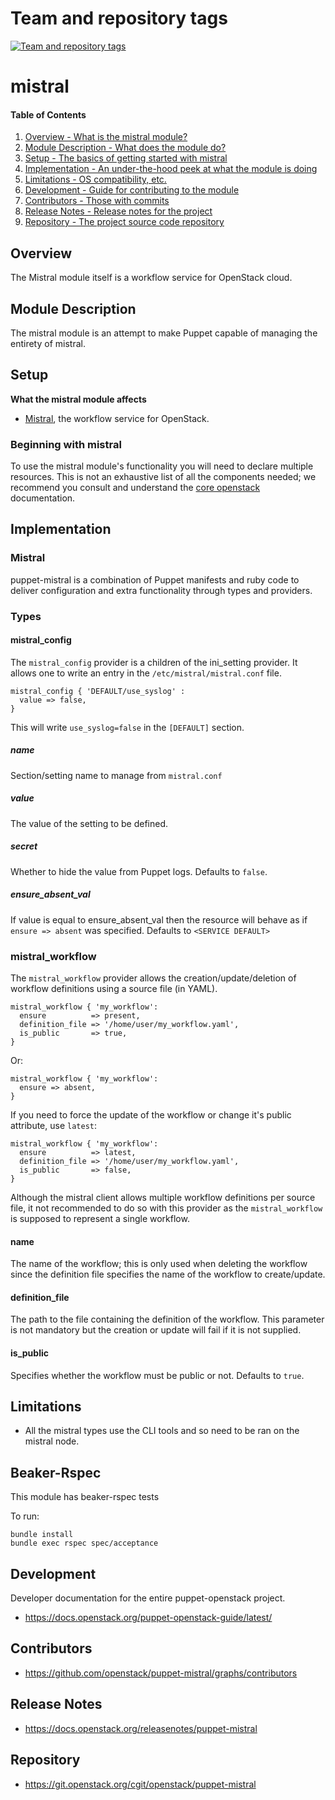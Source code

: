 Team and repository tags
========================

[![Team and repository tags](https://governance.openstack.org/tc/badges/puppet-mistral.svg)](https://governance.openstack.org/tc/reference/tags/index.html)

<!-- Change things from this point on -->

mistral
======

#### Table of Contents

1. [Overview - What is the mistral module?](#overview)
2. [Module Description - What does the module do?](#module-description)
3. [Setup - The basics of getting started with mistral](#setup)
4. [Implementation - An under-the-hood peek at what the module is doing](#implementation)
5. [Limitations - OS compatibility, etc.](#limitations)
6. [Development - Guide for contributing to the module](#development)
7. [Contributors - Those with commits](#contributors)
8. [Release Notes - Release notes for the project](#release-notes)
9. [Repository - The project source code repository](#repository)

Overview
--------

The Mistral module itself is a workflow service for OpenStack cloud.

Module Description
------------------

The mistral module is an attempt to make Puppet capable of managing the
entirety of mistral.

Setup
-----

**What the mistral module affects**

* [Mistral](https://docs.openstack.org/mistral/latest/), the workflow service for OpenStack.

### Beginning with mistral

To use the mistral module's functionality you will need to declare multiple
resources.  This is not an exhaustive list of all the components needed; we
recommend you consult and understand the
[core openstack](https://docs.openstack.org) documentation.


Implementation
--------------

### Mistral

puppet-mistral is a combination of Puppet manifests and ruby code to deliver
configuration and extra functionality through types and providers.

### Types

#### mistral_config

The `mistral_config` provider is a children of the ini_setting provider. It allows one to write an entry in the `/etc/mistral/mistral.conf` file.

```puppet
mistral_config { 'DEFAULT/use_syslog' :
  value => false,
}
```

This will write `use_syslog=false` in the `[DEFAULT]` section.

##### name

Section/setting name to manage from `mistral.conf`

##### value

The value of the setting to be defined.

##### secret

Whether to hide the value from Puppet logs. Defaults to `false`.

##### ensure_absent_val

If value is equal to ensure_absent_val then the resource will behave as if `ensure => absent` was specified. Defaults to `<SERVICE DEFAULT>`

### mistral_workflow

The `mistral_workflow` provider allows the creation/update/deletion of workflow definitions using a source file (in YAML).

```puppet
mistral_workflow { 'my_workflow':
  ensure          => present,
  definition_file => '/home/user/my_workflow.yaml',
  is_public       => true,
}
```

Or:

```puppet
mistral_workflow { 'my_workflow':
  ensure => absent,
}
```

If you need to force the update of the workflow or change it's public attribute, use `latest`:
```puppet
mistral_workflow { 'my_workflow':
  ensure          => latest,
  definition_file => '/home/user/my_workflow.yaml',
  is_public       => false,
}
```

Although the mistral client allows multiple workflow definitions per source file, it not recommended to do so with this provider as the `mistral_workflow` is supposed to represent a single workflow.

#### name

The name of the workflow; this is only used when deleting the workflow since the definition file specifies the name of the workflow to create/update.

#### definition_file

The path to the file containing the definition of the workflow. This parameter is not mandatory but the creation or update will fail if it is not supplied.

#### is_public

Specifies whether the workflow must be public or not. Defaults to `true`.

Limitations
------------

* All the mistral types use the CLI tools and so need to be ran on the mistral node.

Beaker-Rspec
------------

This module has beaker-rspec tests

To run:

```shell
bundle install
bundle exec rspec spec/acceptance
```

Development
-----------

Developer documentation for the entire puppet-openstack project.

* https://docs.openstack.org/puppet-openstack-guide/latest/

Contributors
------------

* https://github.com/openstack/puppet-mistral/graphs/contributors

Release Notes
-------------

* https://docs.openstack.org/releasenotes/puppet-mistral

Repository
----------

* https://git.openstack.org/cgit/openstack/puppet-mistral
